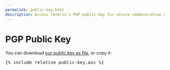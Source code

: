 ```yaml
---
permalink: public-key.html
description: Access lenorix's PGP public key for secure communication and data encryption. Enhance your digital security with our trusted key.
---
```


# PGP Public Key

You can download [our public key as file](./public-key.asc), or copy it:

<pre class="bg-black text-white">
{% include_relative public-key.asc %}
</pre>
